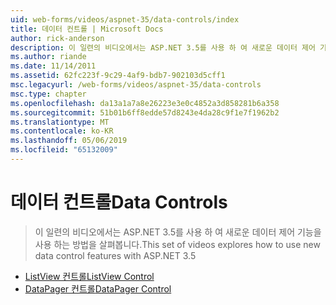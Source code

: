 ```yaml
---
uid: web-forms/videos/aspnet-35/data-controls/index
title: 데이터 컨트롤 | Microsoft Docs
author: rick-anderson
description: 이 일련의 비디오에서는 ASP.NET 3.5를 사용 하 여 새로운 데이터 제어 기능을 사용 하는 방법을 살펴봅니다.
ms.author: riande
ms.date: 11/14/2011
ms.assetid: 62fc223f-9c29-4af9-bdb7-902103d5cff1
msc.legacyurl: /web-forms/videos/aspnet-35/data-controls
msc.type: chapter
ms.openlocfilehash: da13a1a7a8e26223e3e0c4852a3d858281b6a358
ms.sourcegitcommit: 51b01b6ff8edde57d8243e4da28c9f1e7f1962b2
ms.translationtype: MT
ms.contentlocale: ko-KR
ms.lasthandoff: 05/06/2019
ms.locfileid: "65132009"
---
```

# <a name="data-controls"></a><span data-ttu-id="ca7b7-103">데이터 컨트롤</span><span class="sxs-lookup"><span data-stu-id="ca7b7-103">Data Controls</span></span>

> <span data-ttu-id="ca7b7-104">이 일련의 비디오에서는 ASP.NET 3.5를 사용 하 여 새로운 데이터 제어 기능을 사용 하는 방법을 살펴봅니다.</span><span class="sxs-lookup"><span data-stu-id="ca7b7-104">This set of videos explores how to use new data control features with ASP.NET 3.5</span></span>

- [<span data-ttu-id="ca7b7-105">ListView 컨트롤</span><span class="sxs-lookup"><span data-stu-id="ca7b7-105">ListView Control</span></span>](the-listview-control.md)
- [<span data-ttu-id="ca7b7-106">DataPager 컨트롤</span><span class="sxs-lookup"><span data-stu-id="ca7b7-106">DataPager Control</span></span>](the-datapager-control.md)
